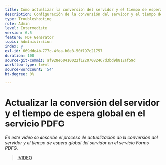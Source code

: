 ```yaml
---
title: Cómo actualizar la conversión del servidor y el tiempo de espera global del servidor en el servicio PDFG
description: Configuración de la conversión del servidor y el tiempo de espera global del servidor para el PDF Generator
type: Troubleshooting
role: Admin
level: Intermediate
version: 6.5
feature: PDF Generator
topic: Administration
index: y
exl-id: 669dde4b-777c-4fea-b0e8-50f797c21757
duration: 108
source-git-commit: af928e60410022f12207082467d3bd9b818af59d
workflow-type: tm+mt
source-wordcount: '54'
ht-degree: 0%

---
```


# Actualizar la conversión del servidor y el tiempo de espera global en el servicio PDFG

*En este vídeo se describe el proceso de actualización de la conversión del servidor y el tiempo de espera global del servidor en el servicio Forms PDFG.*

>[!VIDEO](https://video.tv.adobe.com/v/335514?quality=12&learn=on)
